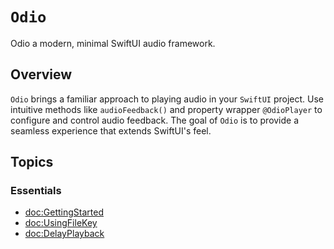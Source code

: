 # ``Odio``

Odio a modern, minimal SwiftUI audio framework.

## Overview

`Odio` brings a familiar approach to playing audio in your `SwiftUI` project.
Use intuitive methods like `audioFeedback()` and property wrapper `@OdioPlayer` to configure and control audio feedback. 
The goal of `Odio` is to provide a seamless experience that extends SwiftUI's feel.

## Topics

### Essentials

- <doc:GettingStarted>
- <doc:UsingFileKey>
- <doc:DelayPlayback>
